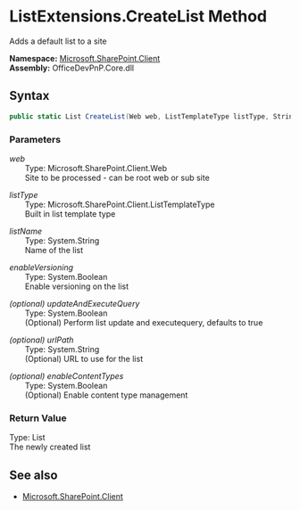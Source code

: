 # ListExtensions.CreateList Method  
Adds a default list to a site  

**Namespace:** [Microsoft.SharePoint.Client](Microsoft.SharePoint.Client.md)  
**Assembly:** OfficeDevPnP.Core.dll  
## Syntax
```C#
public static List CreateList(Web web, ListTemplateType listType, String listName, Boolean enableVersioning, Boolean updateAndExecuteQuery, String urlPath, Boolean enableContentTypes)
```
### Parameters
*web*  
&emsp;&emsp;Type: Microsoft.SharePoint.Client.Web  
&emsp;&emsp;Site to be processed - can be root web or sub site  

*listType*  
&emsp;&emsp;Type: Microsoft.SharePoint.Client.ListTemplateType  
&emsp;&emsp;Built in list template type  

*listName*  
&emsp;&emsp;Type: System.String  
&emsp;&emsp;Name of the list  

*enableVersioning*  
&emsp;&emsp;Type: System.Boolean  
&emsp;&emsp;Enable versioning on the list  

*(optional) updateAndExecuteQuery*  
&emsp;&emsp;Type: System.Boolean  
&emsp;&emsp;(Optional) Perform list update and executequery, defaults to true  

*(optional) urlPath*  
&emsp;&emsp;Type: System.String  
&emsp;&emsp;(Optional) URL to use for the list  

*(optional) enableContentTypes*  
&emsp;&emsp;Type: System.Boolean  
&emsp;&emsp;(Optional) Enable content type management  

### Return Value
Type: List  
The newly created list

## See also
- [Microsoft.SharePoint.Client](Microsoft.SharePoint.Client.md)
